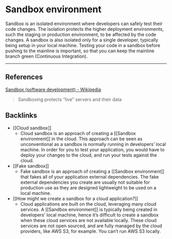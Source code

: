 # Sandbox environment
Sandbox is an isolated environment where developers can safely test their code changes. The isolation protects the higher deployment environments, such the staging or production environment, to be affected by the code changes. A sandbox is also isolated only for a single developer, typically being setup in your local machine. Testing your code in a sandbox before pushing to the mainline is important, so that you can keep the mainline branch green (Continuous Integration).

---
## References
[Sandbox (software development) - Wikipedia](https://en.wikipedia.org/wiki/Sandbox_%28software_development%29)
> Sandboxing protects “live” servers and their data

## Backlinks
* [[Cloud sandbox]]
	* Cloud sandbox is an approach of creating a [[Sandbox environment]] in the cloud. This approach can be seen as unconventional as a sandbox is normally running in developers’ local machine. In order for you to test your application, you would have to deploy your changes to the cloud, and run your tests against the cloud.
* [[Fake sandbox]]
	* Fake sandbox is an approach of creating a [[Sandbox environment]] that fakes all of your application external dependencies. The fake external dependencies you create are usually not suitable for production use as they are designed lightweight to be used on a local machine.
* [[How might we create a sandbox for a cloud application?]]
	* Cloud applications are built on the cloud, leveraging many cloud services. A [[Sandbox environment]] is typically being created in developers’ local machine, hence it’s difficult to create a sandbox when these cloud services are not available locally. These cloud services are not open sourced, and are fully managed by the cloud providers, like AWS S3, for example. You can’t run AWS S3 locally.

<!-- #evergreen #test -->

<!-- {BearID:E72658B0-B672-4A1A-8C98-BF66059F0098-1543-0000ABFD39B14645} -->
